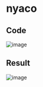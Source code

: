 # nyaco

## Code

![image](https://github.com/hota1024/nyaco/assets/24543982/5777685b-493a-4f49-8814-4bf2b9a8b217)

## Result

![image](https://github.com/hota1024/nyaco/assets/24543982/3137dcb3-0f88-4c3e-bb61-55024b137cfc)

